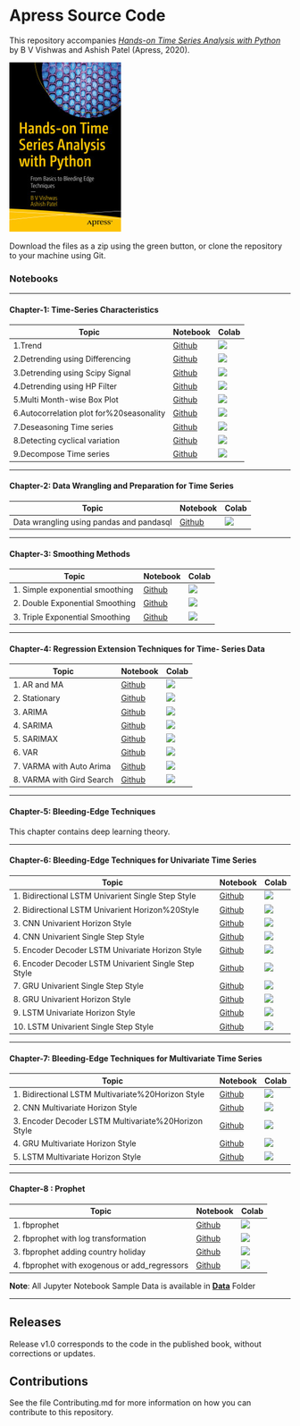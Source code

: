 # Apress Source Code

This repository accompanies [*Hands-on Time Series Analysis with Python*](https://www.apress.com/9781484259917) by B V Vishwas and Ashish Patel (Apress, 2020).

[comment]: #cover
![Cover image](9781484259917.jpg)

Download the files as a zip using the green button, or clone the repository to your machine using Git.

### Notebooks

---

####  Chapter-1: Time-Series Characteristics

| Topic                                  | Notebook                                                     | Colab                                                        |
| -------------------------------------- | ------------------------------------------------------------ | ------------------------------------------------------------ |
| 1.Trend                                | [Github](https://github.com/Apress/hands-on-time-series-analylsis-python/blob/master/Chapter%20201/1.Trend.ipynb) | [![](https://colab.research.google.com/assets/colab-badge.svg)](https://colab.research.google.com/github/Apress/hands-on-time-series-analylsis-python/blob/master/Chapter%20201/1.Trend.ipynb) |
| 2.Detrending using Differencing        | [Github](https://github.com/Apress/hands-on-time-series-analylsis-python/blob/master/Chapter%20201/2.Detrending%20using%20Differencing.ipynb) | [![](https://colab.research.google.com/assets/colab-badge.svg)](https://colab.research.google.com/github/Apress/hands-on-time-series-analylsis-python/blob/master/Chapter%20201/2.Detrending%20using%20Differencing.ipynb) |
| 3.Detrending using Scipy Signal        | [Github](https://github.com/Apress/hands-on-time-series-analylsis-python/blob/master/Chapter%20201/3.Detrending%20using%20Scipy%20Signal.ipynb) | [![](https://colab.research.google.com/assets/colab-badge.svg)](https://colab.research.google.com/github/Apress/hands-on-time-series-analylsis-python/blob/master/Chapter%20201/3.Detrending%20using%20Scipy%20Signal.ipynb) |
| 4.Detrending using HP Filter           | [Github](https://github.com/Apress/hands-on-time-series-analylsis-python/blob/master/Chapter%20201/4.Detrending%20using%20HP%20Filter.ipynb) | [![](https://colab.research.google.com/assets/colab-badge.svg)](https://colab.research.google.com/github/Apress/hands-on-time-series-analylsis-python/blob/master/Chapter%20201/4.Detrending%20using%20HP%20Filter.ipynb) |
| 5.Multi Month-wise Box Plot            | [Github](https://github.com/Apress/hands-on-time-series-analylsis-python/blob/master/Chapter%20201/5.Multi%20Month-wise%20Box%20Plot.ipynb) | [![](https://colab.research.google.com/assets/colab-badge.svg)](https://colab.research.google.com/github/Apress/hands-on-time-series-analylsis-python/blob/master/Chapter%20201/5.Multi%20Month-wise%20Box%20Plot.ipynb) |
| 6.Autocorrelation plot for%20seasonality | [Github](https://github.com/Apress/hands-on-time-series-analylsis-python/blob/master/Chapter%20201/6.Autocorrelation%20plot%20for%20seasonality.ipynb) | [![](https://colab.research.google.com/assets/colab-badge.svg)](https://colab.research.google.com/github/Apress/hands-on-time-series-analylsis-python/blob/master/Chapter%20201/6.Autocorrelation%20plot%20for%20seasonality.ipynb) |
| 7.Deseasoning Time series              | [Github](https://github.com/Apress/hands-on-time-series-analylsis-python/blob/master/Chapter%20201/7.Deseasoning%20Time%20series.ipynb) | [![](https://colab.research.google.com/assets/colab-badge.svg)](https://colab.research.google.com/github/Apress/hands-on-time-series-analylsis-python/blob/master/Chapter%20201/7.Deseasoning%20Time%20series.ipynb) |
| 8.Detecting cyclical variation         | [Github](https://github.com/Apress/hands-on-time-series-analylsis-python/blob/master/Chapter%20201/8.Detecting%20cyclical%20variation.ipynb) | [![](https://colab.research.google.com/assets/colab-badge.svg)](https://colab.research.google.com/github/Apress/hands-on-time-series-analylsis-python/blob/master/Chapter%20201/8.Detecting%20cyclical%20variation.ipynb) |
| 9.Decompose Time series                | [Github](https://github.com/Apress/hands-on-time-series-analylsis-python/blob/master/Chapter%20201/9.Decompose%20Time%20series.ipynb) | [![](https://colab.research.google.com/assets/colab-badge.svg)](https://colab.research.google.com/github/Apress/hands-on-time-series-analylsis-python/blob/master/Chapter%20201/9.Decompose%20Time%20series.ipynb) |

---

#### Chapter-2: Data Wrangling and Preparation for Time Series

| Topic                                    | Notebook                                                     | Colab                                                        |
| ---------------------------------------- | ------------------------------------------------------------ | ------------------------------------------------------------ |
| Data wrangling using pandas and pandasql | [Github](https://github.com/Apress/hands-on-time-series-analylsis-python/blob/master/Chapter%20202/Data%20wrangling%20using%20pandas%20and%20pandasql.ipynb) | [![](https://colab.research.google.com/assets/colab-badge.svg)](https://colab.research.google.com/github/Apress/hands-on-time-series-analylsis-python/blob/master/Chapter%20202/Data%20wrangling%20using%20pandas%20and%20pandasql.ipynb) |

---

#### Chapter-3: Smoothing Methods

| Topic                           | Notebook                                                     | Colab                                                        |
| ------------------------------- | ------------------------------------------------------------ | ------------------------------------------------------------ |
| 1. Simple exponential smoothing | [Github](https://github.com/Apress/hands-on-time-series-analylsis-python/blob/master/Chapter%20203/1.%20Simple%20exponential%20smoothing.ipynb) | [![](https://colab.research.google.com/assets/colab-badge.svg)](https://colab.research.google.com/github/Apress/hands-on-time-series-analylsis-python/blob/master/Chapter%20203/1.%20Simple%20exponential%20smoothing.ipynb) |
| 2. Double Exponential Smoothing | [Github](https://github.com/Apress/hands-on-time-series-analylsis-python/blob/master/Chapter%20203/2.%20Double%20Exponential%20Smoothing%20.ipynb) | [![](https://colab.research.google.com/assets/colab-badge.svg)](https://colab.research.google.com/github/Apress/hands-on-time-series-analylsis-python/blob/master/Chapter%20203/2.%20Double%20Exponential%20Smoothing.ipynb) |
| 3. Triple Exponential Smoothing | [Github](https://github.com/Apress/hands-on-time-series-analylsis-python/blob/master/Chapter%20203/3.%20Triple%20Exponential%20Smoothing.ipynb) | [![](https://colab.research.google.com/assets/colab-badge.svg)](https://colab.research.google.com/github/Apress/hands-on-time-series-analylsis-python/blob/master/Chapter%20203/3.%20Triple%20Exponential%20Smoothing.ipynb) |

---

#### Chapter-4: Regression Extension Techniques for Time- Series Data

| Topic                     | Notebook                                                     | Colab                                                        |
| ------------------------- | ------------------------------------------------------------ | ------------------------------------------------------------ |
| 1. AR and MA              | [Github](https://github.com/Apress/hands-on-time-series-analylsis-python/blob/master/Chapter%20204/1.%20AR%20and%20MA.ipynb) | [![](https://colab.research.google.com/assets/colab-badge.svg)](https://colab.research.google.com/github/Apress/hands-on-time-series-analylsis-python/blob/master/Chapter%20204/1.%20AR%20and%20MA.ipynb) |
| 2. Stationary             | [Github](https://github.com/Apress/hands-on-time-series-analylsis-python/blob/master/Chapter%20204/2.%20Stationary.ipynb) | [![](https://colab.research.google.com/assets/colab-badge.svg)](https://colab.research.google.com/github/Apress/hands-on-time-series-analylsis-python/blob/master/Chapter%20204/2.%20Stationary.ipynb) |
| 3. ARIMA                  | [Github](https://github.com/Apress/hands-on-time-series-analylsis-python/blob/master/Chapter%20204/3.%20ARIMA.ipynb) | [![](https://colab.research.google.com/assets/colab-badge.svg)](https://colab.research.google.com/github/Apress/hands-on-time-series-analylsis-python/blob/master/Chapter%20204/3.%20ARIMA.ipynb) |
| 4. SARIMA                 | [Github](https://github.com/Apress/hands-on-time-series-analylsis-python/blob/master/Chapter%20204/4.%20SARIMA.ipynb) | [![](https://colab.research.google.com/assets/colab-badge.svg)](https://colab.research.google.com/github/Apress/hands-on-time-series-analylsis-python/blob/master/Chapter%20204/4.%20SARIMA.ipynb) |
| 5. SARIMAX                | [Github](https://github.com/Apress/hands-on-time-series-analylsis-python/blob/master/Chapter%20204/5.%20SARIMAX.ipynb) | [![](https://colab.research.google.com/assets/colab-badge.svg)](https://colab.research.google.com/github/Apress/hands-on-time-series-analylsis-python/blob/master/Chapter%20204/5.%20SARIMAX.ipynb) |
| 6. VAR                    | [Github](https://github.com/Apress/hands-on-time-series-analylsis-python/blob/master/Chapter%20204/6.%20VAR.ipynb) | [![](https://colab.research.google.com/assets/colab-badge.svg)](https://colab.research.google.com/github/Apress/hands-on-time-series-analylsis-python/blob/master/Chapter%20204/6.%20VAR.ipynb) |
| 7. VARMA with Auto Arima  | [Github](https://github.com/Apress/hands-on-time-series-analylsis-python/blob/master/Chapter%20204/7.%20VARMA%20with%20Auto%20Arima.ipynb) | [![](https://colab.research.google.com/assets/colab-badge.svg)](https://colab.research.google.com/github/Apress/hands-on-time-series-analylsis-python/blob/master/Chapter%20204/7.%20VARMA%20with%20Auto%20Arima.ipynb) |
| 8. VARMA with Gird Search | [Github](https://github.com/Apress/hands-on-time-series-analylsis-python/blob/master/Chapter%20204/8.%20VARMA%20with%20Gird%20Search.ipynb) | [![](https://colab.research.google.com/assets/colab-badge.svg)](https://colab.research.google.com/github/Apress/hands-on-time-series-analylsis-python/blob/master/Chapter%20204/8.%20VARMA%20with%20Gird%20Search.ipynb) |

---

#### Chapter-5: Bleeding-Edge Techniques

This chapter contains deep learning theory.

---

#### Chapter-6: Bleeding-Edge Techniques for Univariate Time Series

| Topic                                                | Notebook                                                     | Colab                                                        |
| ---------------------------------------------------- | ------------------------------------------------------------ | ------------------------------------------------------------ |
| 1. Bidirectional LSTM Univarient Single Step Style   | [Github](https://github.com/Apress/hands-on-time-series-analylsis-python/blob/master/Chapter%20206/1.%20Bidirectional%20LSTM%20Univarient%20Single%20Step%20Style.ipynb) | [![](https://colab.research.google.com/assets/colab-badge.svg)](https://colab.research.google.com/github/Apress/hands-on-time-series-analylsis-python/blob/master/Chapter%20206/1.%20Bidirectional%20LSTM%20Univarient%20Single%20Step%20Style.ipynb) |
| 2. Bidirectional LSTM Univarient Horizon%20Style       | [Github](https://github.com/Apress/hands-on-time-series-analylsis-python/blob/master/Chapter%20206/2.%20Bidirectional%20LSTM%20Univarient%20Horizon%20Style.ipynb) | [![](https://colab.research.google.com/assets/colab-badge.svg)](https://colab.research.google.com/github/Apress/hands-on-time-series-analylsis-python/blob/master/Chapter%20206/2.%20Bidirectional%20LSTM%20Univarient%20Horizon%20Style.ipynb) |
| 3. CNN Univarient Horizon Style                      | [Github](https://github.com/Apress/hands-on-time-series-analylsis-python/blob/master/Chapter%20206/3.%20CNN%20Univarient%20Horizon%20Style.ipynb) | [![](https://colab.research.google.com/assets/colab-badge.svg)](https://colab.research.google.com/github/Apress/hands-on-time-series-analylsis-python/blob/master/Chapter%20206/3.%20CNN%20Univarient%20Horizon%20Style.ipynb) |
| 4. CNN Univarient Single Step Style                  | [Github](https://github.com/Apress/hands-on-time-series-analylsis-python/blob/master/Chapter%20206/4.%20CNN%20Univarient%20Single%20Step%20Style.ipynb) | [![](https://colab.research.google.com/assets/colab-badge.svg)](https://colab.research.google.com/github/Apress/hands-on-time-series-analylsis-python/blob/master/Chapter%20206/4.%20CNN%20Univarient%20Single%20Step%20Style.ipynb) |
| 5. Encoder Decoder LSTM Univariate Horizon Style     | [Github](https://github.com/Apress/hands-on-time-series-analylsis-python/blob/master/Chapter%20206/5.%20Encoder%20Decoder%20LSTM%20Univariate%20%20Horizon%20Style.ipynb) | [![](https://colab.research.google.com/assets/colab-badge.svg)](https://colab.research.google.com/github/Apress/hands-on-time-series-analylsis-python/blob/master/Chapter%20206/5.%20Encoder%20Decoder%20LSTM%20Univariate%20%20Horizon%20Style.ipynb)|
| 6. Encoder Decoder LSTM Univarient Single Step Style | [Github](https://github.com/Apress/hands-on-time-series-analylsis-python/blob/master/Chapter%20206/6.%20Encoder%20Decoder%20LSTM%20Univarient%20Single%20Step%20Style.ipynb) | [![](https://colab.research.google.com/assets/colab-badge.svg)](https://colab.research.google.com/github/Apress/hands-on-time-series-analylsis-python/blob/master/Chapter%20206/6.%20Encoder%20Decoder%20LSTM%20Univarient%20Single%20Step%20Style.ipynb) |
| 7. GRU Univarient Single Step Style                  | [Github](https://github.com/Apress/hands-on-time-series-analylsis-python/blob/master/Chapter%20206/7.%20GRU%20Univarient%20Single%20Step%20Style.ipynb) | [![](https://colab.research.google.com/assets/colab-badge.svg)](https://colab.research.google.com/github/Apress/hands-on-time-series-analylsis-python/blob/master/Chapter%20206/7.%20GRU%20Univarient%20Single%20Step%20Style.ipynb) |
| 8. GRU Univarient Horizon Style                      | [Github](https://github.com/Apress/hands-on-time-series-analylsis-python/blob/master/Chapter%20206/8.%20GRU%20Univarient%20Horizon%20Style.ipynb) | [![](https://colab.research.google.com/assets/colab-badge.svg)](https://colab.research.google.com/github/Apress/hands-on-time-series-analylsis-python/blob/master/Chapter%20206/8.%20GRU%20Univarient%20Horizon%20Style.ipynb) |
| 9. LSTM Univariate Horizon Style                     | [Github](https://github.com/Apress/hands-on-time-series-analylsis-python/blob/master/Chapter%20206/9.%20LSTM%20Univariate%20Horizon%20Style.ipynb)| [![](https://colab.research.google.com/assets/colab-badge.svg)](https://colab.research.google.com/github/Apress/hands-on-time-series-analylsis-python/blob/master/Chapter%20206/9.%20LSTM%20Univariate%20Horizon%20Style.ipynb) |
| 10. LSTM Univarient Single Step Style                | [Github](https://github.com/Apress/hands-on-time-series-analylsis-python/blob/master/Chapter%20206/10.%20LSTM%20Univarient%20Single%20Step%20Style.ipynb) | [![](https://colab.research.google.com/assets/colab-badge.svg)](https://colab.research.google.com/github/Apress/hands-on-time-series-analylsis-python/blob/master/Chapter%20206/10.%20LSTM%20Univarient%20Single%20Step%20Style.ipynb)|

---

#### Chapter-7: Bleeding-Edge Techniques for Multivariate Time Series

| Topic                                              | Notebook                                                     | Colab                                                        |
| -------------------------------------------------- | ------------------------------------------------------------ | ------------------------------------------------------------ |
| 1. Bidirectional LSTM Multivariate%20Horizon Style   | [Github](https://github.com/Apress/hands-on-time-series-analylsis-python/blob/master/Chapter%20207/1.%20Bidirectional%20LSTM%20Multivariate%20Horizon%20Style.ipynb) | [![](https://colab.research.google.com/assets/colab-badge.svg)](https://colab.research.google.com/github/Apress/hands-on-time-series-analylsis-python/blob/master/Chapter%20207/1.%20Bidirectional%20LSTM%20Multivariate%20Horizon%20Style.ipynb) |
| 2. CNN Multivariate Horizon Style                  | [Github](https://github.com/Apress/hands-on-time-series-analylsis-python/blob/master/Chapter%20207/2.%20CNN%20Multivariate%20Horizon%20Style.ipynb) | [![](https://colab.research.google.com/assets/colab-badge.svg)](https://colab.research.google.com/github/Apress/hands-on-time-series-analylsis-python/blob/master/Chapter%20207/2.%20CNN%20Multivariate%20Horizon%20Style.ipynb) |
| 3. Encoder Decoder LSTM Multivariate%20Horizon Style | [Github](https://github.com/Apress/hands-on-time-series-analylsis-python/blob/master/Chapter%20207/3.%20Encoder%20Decoder%20LSTM%20Multivariate%20Horizon%20Style.ipynb) | [![](https://colab.research.google.com/assets/colab-badge.svg)](https://colab.research.google.com/github/Apress/hands-on-time-series-analylsis-python/blob/master/Chapter%20207/3.%20Encoder%20Decoder%20LSTM%20Multivariate%20Horizon%20Style.ipynb) |
| 4. GRU Multivariate Horizon Style                  | [Github](https://github.com/Apress/hands-on-time-series-analylsis-python/blob/master/Chapter%20207/4.%20GRU%20Multivariate%20Horizon%20Style.ipynb)| [![](https://colab.research.google.com/assets/colab-badge.svg)](https://colab.research.google.com/github/Apress/hands-on-time-series-analylsis-python/blob/master/Chapter%20207/4.%20GRU%20Multivariate%20Horizon%20Style.ipynb) |
| 5. LSTM Multivariate Horizon Style                 | [Github](https://github.com/Apress/hands-on-time-series-analylsis-python/blob/master/Chapter%20207/5.%20LSTM%20Multivariate%20Horizon%20Style.ipynb)| [![](https://colab.research.google.com/assets/colab-badge.svg)](https://colab.research.google.com/github/Apress/hands-on-time-series-analylsis-python/blob/master/Chapter%20207/5.%20LSTM%20Multivariate%20Horizon%20Style.ipynb) |

---

#### Chapter-8 : Prophet

| Topic                                         | Notebook                                                     | Colab                                                        |
| --------------------------------------------- | ------------------------------------------------------------ | ------------------------------------------------------------ |
| 1. fbprophet                                  | [Github](https://github.com/Apress/hands-on-time-series-analylsis-python/blob/master/Chapter%20208/1.%20fbprophet.ipynb) | [![](https://colab.research.google.com/assets/colab-badge.svg)](https://colab.research.google.com/github/Apress/hands-on-time-series-analylsis-python/blob/master/Chapter%20208/1.%20fbprophet.ipynb) |
| 2. fbprophet with log transformation          | [Github](https://github.com/Apress/hands-on-time-series-analylsis-python/blob/master/Chapter%20208/2.%20fbprophet_with_log_transformation.ipynb) | [![](https://colab.research.google.com/assets/colab-badge.svg)](https://colab.research.google.com/github/Apress/hands-on-time-series-analylsis-python/blob/master/Chapter%20208/2.%20fbprophet_with_log_transformation.ipynb) |
| 3. fbprophet adding country holiday           | [Github](https://github.com/Apress/hands-on-time-series-analylsis-python/blob/master/Chapter%20208/3.%20fbprophet_adding_country_holiday.ipynb) | [![](https://colab.research.google.com/assets/colab-badge.svg)](https://colab.research.google.com/github/Apress/hands-on-time-series-analylsis-python/blob/master/Chapter%20208/3.%20fbprophet_adding_country_holiday.ipynb) |
| 4. fbprophet with exogenous or add_regressors | [Github](https://github.com/Apress/hands-on-time-series-analylsis-python/blob/master/Chapter%20208/4.%20fbprophet_with_exogenous_or_add_regressors.ipynb) | [![](https://colab.research.google.com/assets/colab-badge.svg)](https://colab.research.google.com/github/Apress/hands-on-time-series-analylsis-python/blob/master/Chapter%20208/4.%20fbprophet_with_exogenous_or_add_regressors.ipynb) |

**Note**: All Jupyter Notebook Sample Data is available in **[Data](https://github.com/Apress/hands-on-time-series-analylsis-python/tree/master/Data)** Folder

---

## Releases

Release v1.0 corresponds to the code in the published book, without corrections or updates.

## Contributions

See the file Contributing.md for more information on how you can contribute to this repository.
